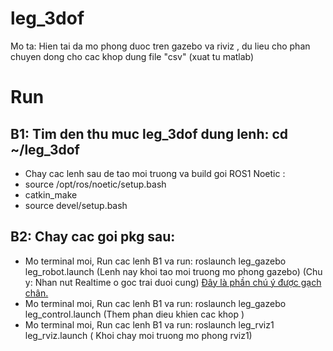 # leg_3dof
Mo ta: Hien tai da mo phong duoc tren gazebo va riviz , du lieu cho phan chuyen dong cho cac khop dung file "csv" (xuat tu matlab)

# Run
## B1: Tim den thu muc leg_3dof dung lenh: cd ~/leg_3dof
  + Chay cac lenh sau de tao moi truong va build goi ROS1 Noetic : 
  + source /opt/ros/noetic/setup.bash
  + catkin_make
  + source devel/setup.bash
## B2: Chay cac goi pkg sau:
- Mo terminal moi, Run cac lenh B1 va run: roslaunch leg_gazebo leg_robot.launch  (Lenh nay khoi tao moi truong mo phong gazebo)
  (Chu y: Nhan nut Realtime o goc trai duoi cung) <ins>Đây là phần chú ý được gạch chân.</ins>
- Mo terminal moi, Run cac lenh B1 va run: roslaunch leg_gazebo leg_control.launch (Them phan dieu khien cac khop )
- Mo terminal moi, Run cac lenh B1 va run: roslaunch leg_rviz1 leg_rviz.launch ( Khoi chay moi truong mo phong rviz1)
